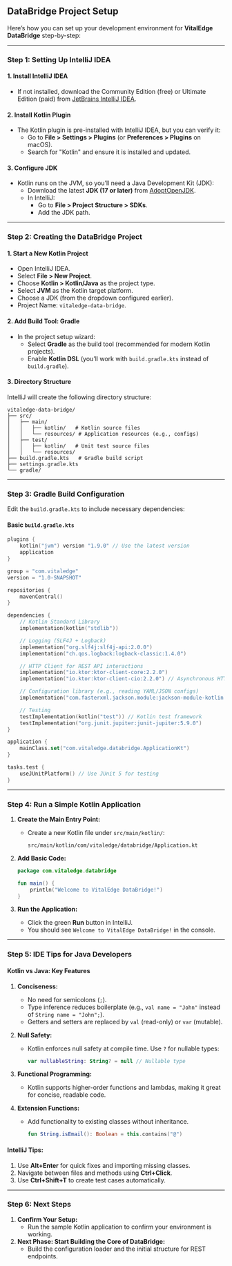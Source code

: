 ## DataBridge Project Setup

Here’s how you can set up your development environment for **VitalEdge DataBridge** step-by-step:

---

### **Step 1: Setting Up IntelliJ IDEA**
#### **1. Install IntelliJ IDEA**
- If not installed, download the Community Edition (free) or Ultimate Edition (paid) from [JetBrains IntelliJ IDEA](https://www.jetbrains.com/idea/download/).

#### **2. Install Kotlin Plugin**
- The Kotlin plugin is pre-installed with IntelliJ IDEA, but you can verify it:
  - Go to **File > Settings > Plugins** (or **Preferences > Plugins** on macOS).
  - Search for "Kotlin" and ensure it is installed and updated.

#### **3. Configure JDK**
- Kotlin runs on the JVM, so you’ll need a Java Development Kit (JDK):
  - Download the latest **JDK (17 or later)** from [AdoptOpenJDK](https://adoptium.net/).
  - In IntelliJ:
    - Go to **File > Project Structure > SDKs**.
    - Add the JDK path.

---

### **Step 2: Creating the DataBridge Project**
#### **1. Start a New Kotlin Project**
- Open IntelliJ IDEA.
- Select **File > New Project**.
- Choose **Kotlin > Kotlin/Java** as the project type.
- Select **JVM** as the Kotlin target platform.
- Choose a JDK (from the dropdown configured earlier).
- Project Name: `vitaledge-data-bridge`.

#### **2. Add Build Tool: Gradle**
- In the project setup wizard:
  - Select **Gradle** as the build tool (recommended for modern Kotlin projects).
  - Enable **Kotlin DSL** (you’ll work with `build.gradle.kts` instead of `build.gradle`).

#### **3. Directory Structure**
IntelliJ will create the following directory structure:
```
vitaledge-data-bridge/
├── src/
│   ├── main/
│   │   ├── kotlin/   # Kotlin source files
│   │   └── resources/ # Application resources (e.g., configs)
│   ├── test/
│   │   ├── kotlin/   # Unit test source files
│   │   └── resources/
├── build.gradle.kts   # Gradle build script
├── settings.gradle.kts
└── gradle/
```

---

### **Step 3: Gradle Build Configuration**
Edit the `build.gradle.kts` to include necessary dependencies:

#### **Basic `build.gradle.kts`**
```kotlin
plugins {
    kotlin("jvm") version "1.9.0" // Use the latest version
    application
}

group = "com.vitaledge"
version = "1.0-SNAPSHOT"

repositories {
    mavenCentral()
}

dependencies {
    // Kotlin Standard Library
    implementation(kotlin("stdlib"))

    // Logging (SLF4J + Logback)
    implementation("org.slf4j:slf4j-api:2.0.0")
    implementation("ch.qos.logback:logback-classic:1.4.0")

    // HTTP Client for REST API interactions
    implementation("io.ktor:ktor-client-core:2.2.0")
    implementation("io.ktor:ktor-client-cio:2.2.0") // Asynchronous HTTP Client

    // Configuration library (e.g., reading YAML/JSON configs)
    implementation("com.fasterxml.jackson.module:jackson-module-kotlin:2.15.0")

    // Testing
    testImplementation(kotlin("test")) // Kotlin test framework
    testImplementation("org.junit.jupiter:junit-jupiter:5.9.0")
}

application {
    mainClass.set("com.vitaledge.databridge.ApplicationKt")
}

tasks.test {
    useJUnitPlatform() // Use JUnit 5 for testing
}
```

---

### **Step 4: Run a Simple Kotlin Application**
1. **Create the Main Entry Point:**
   - Create a new Kotlin file under `src/main/kotlin/`:
     ```
     src/main/kotlin/com/vitaledge/databridge/Application.kt
     ```

2. **Add Basic Code:**
   ```kotlin
   package com.vitaledge.databridge

   fun main() {
       println("Welcome to VitalEdge DataBridge!")
   }
   ```

3. **Run the Application:**
   - Click the green **Run** button in IntelliJ.
   - You should see `Welcome to VitalEdge DataBridge!` in the console.

---

### **Step 5: IDE Tips for Java Developers**

#### **Kotlin vs Java: Key Features**
1. **Conciseness:**
   - No need for semicolons (`;`).
   - Type inference reduces boilerplate (e.g., `val name = "John"` instead of `String name = "John";`).
   - Getters and setters are replaced by `val` (read-only) or `var` (mutable).

2. **Null Safety:**
   - Kotlin enforces null safety at compile time. Use `?` for nullable types:
     ```kotlin
     var nullableString: String? = null // Nullable type
     ```

3. **Functional Programming:**
   - Kotlin supports higher-order functions and lambdas, making it great for concise, readable code.

4. **Extension Functions:**
   - Add functionality to existing classes without inheritance.
     ```kotlin
     fun String.isEmail(): Boolean = this.contains("@")
     ```

#### **IntelliJ Tips:**
1. Use **Alt+Enter** for quick fixes and importing missing classes.
2. Navigate between files and methods using **Ctrl+Click**.
3. Use **Ctrl+Shift+T** to create test cases automatically.

---

### **Step 6: Next Steps**
1. **Confirm Your Setup:**
   - Run the sample Kotlin application to confirm your environment is working.
2. **Next Phase: Start Building the Core of DataBridge:**
   - Build the configuration loader and the initial structure for REST endpoints.